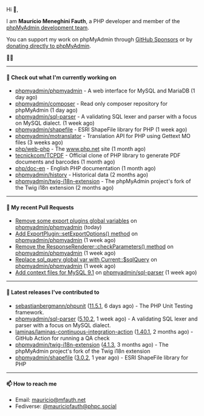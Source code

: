 Hi 👋,

I am **Maurício Meneghini Fauth**, a PHP developer and member of the [phpMyAdmin development team](https://www.phpmyadmin.net/team/?ref=github).

You can support my work on phpMyAdmin through [GitHub Sponsors](https://github.com/sponsors/MauricioFauth)
or by [donating directly to phpMyAdmin](https://www.phpmyadmin.net/donate/?ref=github).

🐘⛵

---

#### 👷 Check out what I'm currently working on

- [phpmyadmin/phpmyadmin](https://github.com/phpmyadmin/phpmyadmin) - A web interface for MySQL and MariaDB (1 day ago)
- [phpmyadmin/composer](https://github.com/phpmyadmin/composer) - Read only composer repository for phpMyAdmin (1 day ago)
- [phpmyadmin/sql-parser](https://github.com/phpmyadmin/sql-parser) - A validating SQL lexer and parser with a focus on MySQL dialect. (1 week ago)
- [phpmyadmin/shapefile](https://github.com/phpmyadmin/shapefile) - ESRI ShapeFile library for PHP (1 week ago)
- [phpmyadmin/motranslator](https://github.com/phpmyadmin/motranslator) - Translation API for PHP using Gettext MO files (3 weeks ago)
- [php/web-php](https://github.com/php/web-php) - The www.php.net site (1 month ago)
- [tecnickcom/TCPDF](https://github.com/tecnickcom/TCPDF) - Official clone of PHP library to generate PDF documents and barcodes (1 month ago)
- [php/doc-en](https://github.com/php/doc-en) - English PHP documentation (1 month ago)
- [phpmyadmin/history](https://github.com/phpmyadmin/history) - Historical data (2 months ago)
- [phpmyadmin/twig-i18n-extension](https://github.com/phpmyadmin/twig-i18n-extension) - The phpMyAdmin project&#39;s fork of the Twig i18n extension (2 months ago)

---

#### 🔨 My recent Pull Requests

- [Remove some export plugins global variables](https://github.com/phpmyadmin/phpmyadmin/pull/19451) on [phpmyadmin/phpmyadmin](https://github.com/phpmyadmin/phpmyadmin) (today)
- [Add ExportPlugin::setExportOptions() method](https://github.com/phpmyadmin/phpmyadmin/pull/19444) on [phpmyadmin/phpmyadmin](https://github.com/phpmyadmin/phpmyadmin) (1 week ago)
- [Remove the ResponseRenderer::checkParameters() method](https://github.com/phpmyadmin/phpmyadmin/pull/19440) on [phpmyadmin/phpmyadmin](https://github.com/phpmyadmin/phpmyadmin) (1 week ago)
- [Replace sql_query global var with Current::$sqlQuery](https://github.com/phpmyadmin/phpmyadmin/pull/19438) on [phpmyadmin/phpmyadmin](https://github.com/phpmyadmin/phpmyadmin) (1 week ago)
- [Add context files for MySQL 9.1](https://github.com/phpmyadmin/sql-parser/pull/603) on [phpmyadmin/sql-parser](https://github.com/phpmyadmin/sql-parser) (1 week ago)

---

#### 🔭 Latest releases I've contributed to

- [sebastianbergmann/phpunit](https://github.com/sebastianbergmann/phpunit) ([11.5.1](https://github.com/sebastianbergmann/phpunit/releases/tag/11.5.1), 6 days ago) - The PHP Unit Testing framework.
- [phpmyadmin/sql-parser](https://github.com/phpmyadmin/sql-parser) ([5.10.2](https://github.com/phpmyadmin/sql-parser/releases/tag/5.10.2), 1 week ago) - A validating SQL lexer and parser with a focus on MySQL dialect.
- [laminas/laminas-continuous-integration-action](https://github.com/laminas/laminas-continuous-integration-action) ([1.40.1](https://github.com/laminas/laminas-continuous-integration-action/releases/tag/1.40.1), 2 months ago) - GitHub Action for running a QA check
- [phpmyadmin/twig-i18n-extension](https://github.com/phpmyadmin/twig-i18n-extension) ([4.1.3](https://github.com/phpmyadmin/twig-i18n-extension/releases/tag/4.1.3), 3 months ago) - The phpMyAdmin project&#39;s fork of the Twig i18n extension
- [phpmyadmin/shapefile](https://github.com/phpmyadmin/shapefile) ([3.0.2](https://github.com/phpmyadmin/shapefile/releases/tag/3.0.2), 1 year ago) - ESRI ShapeFile library for PHP

---

#### 📫 How to reach me

- Email: [mauricio@mfauth.net](mailto://mauricio@mfauth.net)
- Fediverse: [@mauriciofauth@phpc.social](https://phpc.social/@mauriciofauth)
